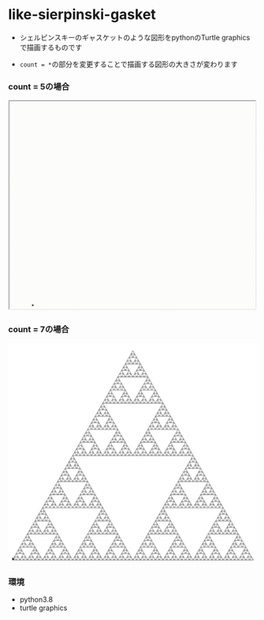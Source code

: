# like-sierpinski-gasket
- シェルピンスキーのギャスケットのような図形をpythonのTurtle graphicsで描画するものです

- `count = *`の部分を変更することで描画する図形の大きさが変わります

### count = 5の場合
![demo](./media/sierpinski_gasket_5.gif)

### count = 7の場合
![demo](./media/sierpinski_gasket_7.png)

### 環境
- python3.8
- turtle graphics
